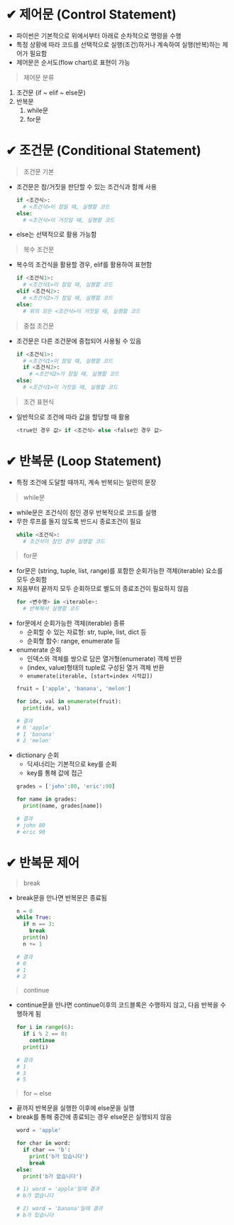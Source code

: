# ✔ 제어문 (Control Statement)

- 파이썬은 기본적으로 위에서부터 아래로 순차적으로 명령을 수행
- 특정 상황에 따라 코드를 선택적으로 실행(조건)하거나 계속하여 실행(반복)하는 제어가 필요함
- 제어문은 순서도(flow chart)로 표현이 가능
  
> 제어문 분류
1. 조건문 (if ~ elif ~ else문)
2. 반복문
   1. while문
   2. for문


# ✔ 조건문 (Conditional Statement)
> 조건문 기본
- 조건문은 참/거짓을 판단할 수 있는 조건식과 함께 사용
  ```python
  if <조건식>:
    # <조건식>이 참일 때, 실행할 코드
  else:
    # <조건식>이 거짓일 때, 실행할 코드
  ```
- else는 선택적으로 활용 가능함
  
> 복수 조건문
- 복수의 조건식을 활용할 경우, elif를 활용하여 표현함
  ```python
  if <조건식1>:
    # <조건식1>이 참일 때, 실행할 코드
  elif <조건식2>:
    # <조건식2>가 참일 때, 실행할 코드
  else:
    # 위의 모든 <조건식>이 거짓일 때, 실행할 코드
  ```

> 중첩 조건문
- 조건문은 다른 조건문에 중첩되어 사용될 수 있음
  ```python
  if <조건식1>:
    # <조건식1>이 참일 때, 실행할 코드
    if <조건식2>:
      # <조건식2>가 참일 때, 실행할 코드
  else:
    # <조건식1>이 거짓일 때, 실행할 코드
  ```

> 조건 표현식
- 일반적으로 조건에 따라 값을 할당할 때 활용
  ```python
  <true인 경우 값> if <조건식> else <false인 경우 값>
  ```


# ✔ 반복문 (Loop Statement)
- 특정 조건에 도달할 때까지, 계속 반복되는 일련의 문장

> while문
- while문은 조건식이 참인 경우 반복적으로 코드를 실행
- 무한 루프를 돌지 않도록 반드시 종료조건이 필요
  ```python
  while <조건식>:
    # 조건식이 참인 경우 실행할 코드
  ```

> for문
- for문은 (string, tuple, list, range)를 포함한 순회가능한 객체(iterable) 요소를 모두 순회함
- 처음부터 끝까지 모두 순회하므로 별도의 종료조건이 필요하지 않음
  ```python
  for <변수명> in <iterable>:
    # 반복해서 실행할 코드
- for문에서 순회가능한 객체(iterable) 종류
  - 순회할 수 있는 자료형: str, tuple, list, dict 등
  - 순회형 함수: range, enumerate 등
- enumerate 순회
  - 인덱스와 객체를 쌍으로 담은 열거형(enumerate) 객체 반환
  - (index, value)형태의 tuple로 구성된 열거 객체 반환
  - `enumerate(iterable, [start=index 시작값])`
  ```python
  fruit = ['apple', 'banana', 'melon']
  
  for idx, val in enumerate(fruit):
    print(idx, val)
  
  # 결과
  # 0 'apple'
  # 1 'banana'
  # 2 'melon'
  ```
- dictionary 순회
  - 딕셔너리는 기본적으로 key를 순회
  - key를 통해 값에 접근
  ```python
  grades = ['john':80, 'eric':90]

  for name in grades:
    print(name, grades[name])
  
  # 결과
  # john 80
  # eric 90
  ```

# ✔ 반복문 제어
> break
- break문을 만나면 반복문은 종료됨
  ```python
  n = 0
  while True:
    if n == 3:
      break
    print(n)
    n += 1
  
  # 결과
  # 0
  # 1
  # 2
  ```

> continue
- continue문을 만나면 continue이후의 코드블록은 수행하지 않고, 다음 반복을 수행하게 됨
  ```python
  for i in range(6):
    if i % 2 == 0:
      continue
    print(i)
  
  # 결과
  # 1
  # 3
  # 5
  ```

> for ~ else
- 끝까지 반복문을 실행한 이후에 else문을 실행
- break를 통해 중간에 종료되는 경우 else문은 실행되지 않음
  ```python
  word = 'apple'

  for char in word:
    if char == 'b':
      print('b가 있습니다')
      break
  else:
    print('b가 없습니다')
  
  # 1) word = 'apple'일때 결과
  # b가 없습니다

  # 2) word = 'banana'일때 결과
  # b가 있습니다
  ```